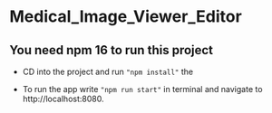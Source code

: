 # Medical_Image_Viewer_Editor

## You need npm 16 to run this project

* CD into the project and run ``` "npm install" ``` the

* To run the app write ``` "npm run start" ``` in terminal and navigate to http://localhost:8080.

